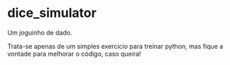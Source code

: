 # dice_simulator
Um joguinho de dado.

Trata-se apenas de um simples exercicio para treinar python, mas fique a vontade para melhorar o
código, caso queira!
